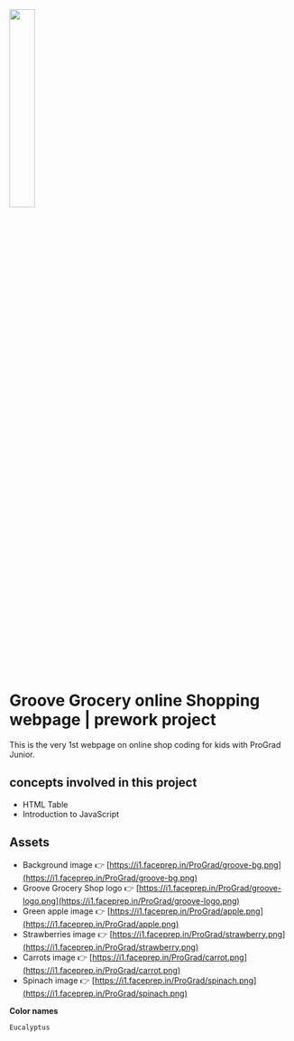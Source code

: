<img src="https://i1.faceprep.in/ProGrad/progradjr-logo.png" height="30%" width="30%">

# Groove Grocery online Shopping webpage | prework project
This is the very 1st webpage on online shop coding for kids with ProGrad Junior.

## concepts involved in this project
- HTML Table
- Introduction to JavaScript

## Assets
- Background image 👉 [https://i1.faceprep.in/ProGrad/groove-bg.png](https://i1.faceprep.in/ProGrad/groove-bg.png)
- Groove Grocery Shop logo 👉 [https://i1.faceprep.in/ProGrad/groove-logo.png](https://i1.faceprep.in/ProGrad/groove-logo.png)
- Green apple image 👉 [https://i1.faceprep.in/ProGrad/apple.png](https://i1.faceprep.in/ProGrad/apple.png)
- Strawberries image 👉 [https://i1.faceprep.in/ProGrad/strawberry.png](https://i1.faceprep.in/ProGrad/strawberry.png)
- Carrots image 👉 [https://i1.faceprep.in/ProGrad/carrot.png](https://i1.faceprep.in/ProGrad/carrot.png)
- Spinach image 👉 [https://i1.faceprep.in/ProGrad/spinach.png](https://i1.faceprep.in/ProGrad/spinach.png)

**Color names**
```markdown
Eucalyptus
```

